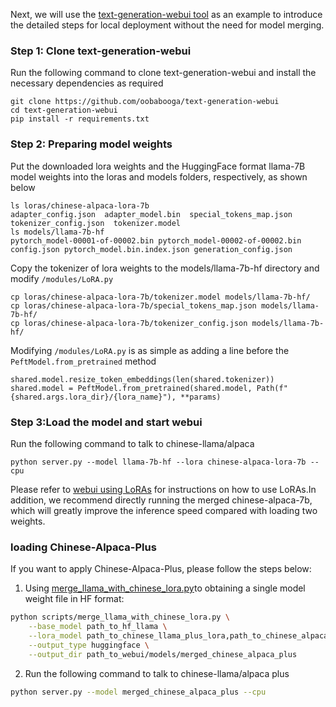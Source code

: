 Next, we will use the [text-generation-webui tool](https://github.com/oobabooga/text-generation-webui) as an example to introduce the detailed steps for local deployment without the need for model merging.

### Step 1: Clone text-generation-webui
Run the following command to clone text-generation-webui and install the necessary dependencies as required
```
git clone https://github.com/oobabooga/text-generation-webui
cd text-generation-webui
pip install -r requirements.txt
```

### Step 2: Preparing model weights
Put the downloaded lora weights and the HuggingFace format llama-7B model weights into the loras and models folders, respectively, as shown below
```
ls loras/chinese-alpaca-lora-7b
adapter_config.json  adapter_model.bin  special_tokens_map.json  tokenizer_config.json  tokenizer.model
ls models/llama-7b-hf
pytorch_model-00001-of-00002.bin pytorch_model-00002-of-00002.bin config.json pytorch_model.bin.index.json generation_config.json
```
Copy the tokenizer of lora weights to the models/llama-7b-hf directory and modify `/modules/LoRA.py`
```
cp loras/chinese-alpaca-lora-7b/tokenizer.model models/llama-7b-hf/
cp loras/chinese-alpaca-lora-7b/special_tokens_map.json models/llama-7b-hf/
cp loras/chinese-alpaca-lora-7b/tokenizer_config.json models/llama-7b-hf/
```
Modifying `/modules/LoRA.py` is as simple as adding a line before the `PeftModel.from_pretrained` method
```
shared.model.resize_token_embeddings(len(shared.tokenizer))
shared.model = PeftModel.from_pretrained(shared.model, Path(f"{shared.args.lora_dir}/{lora_name}"), **params)
```

### Step 3:Load the model and start webui
Run the following command to talk to chinese-llama/alpaca
```
python server.py --model llama-7b-hf --lora chinese-alpaca-lora-7b --cpu
```
Please refer to [webui using LoRAs](https://github.com/oobabooga/text-generation-webui/blob/main/docs/Using-LoRAs.md) for instructions on how to use LoRAs.In addition, we recommend directly running the merged chinese-alpaca-7b, which will greatly improve the inference speed compared with loading two weights.
### loading Chinese-Alpaca-Plus

If you want to apply Chinese-Alpaca-Plus, please follow the steps below:

1. Using [merge_llama_with_chinese_lora.py](https://github.com/ymcui/Chinese-LLaMA-Alpaca/blob/main/scripts/merge_llama_with_chinese_lora.py)to obtaining a single model weight file in HF format:
```bash
python scripts/merge_llama_with_chinese_lora.py \
    --base_model path_to_hf_llama \
    --lora_model path_to_chinese_llama_plus_lora,path_to_chinese_alpaca_plus_lora \
    --output_type huggingface \
    --output_dir path_to_webui/models/merged_chinese_alpaca_plus
```
2. Run the following command to talk to chinese-llama/alpaca plus
```bash
python server.py --model merged_chinese_alpaca_plus --cpu
```
